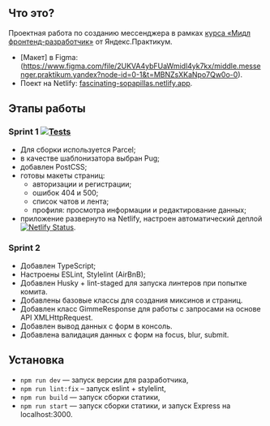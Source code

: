 ## Что это?
Проектная работа по созданию мессенджера в рамках [курса «Мидл фронтенд-разработчик»](https://practicum.yandex.ru/middle-frontend/) от Яндекс.Практикум.
* [Макет] в Figma: (https://www.figma.com/file/2UKVA4ybFUaWmidl4yk7kx/middle.messenger.praktikum.yandex?node-id=0-1&t=MBNZsXKaNpo7Qw0o-0).
* Поект на Netlify: [fascinating-sopapillas.netlify.app](https://fascinating-sopapillas.netlify.app/).

## Этапы работы
### Sprint 1 [![Tests](https://github.com/m-a-bykovsky/middle.messenger.praktikum.yandex/actions/workflows/tests.yml/badge.svg?branch=sprint_1)](https://github.com/m-a-bykovsky/middle.messenger.praktikum.yandex/actions/workflows/tests.yml)
* Для сборки используется Parcel;
* в качестве шаблонизатора выбран Pug;
* добавлен PostCSS;
* готовы макеты страниц:
    * авторизации и регистрации;
    * ошибок 404 и 500;
    * список чатов и лента;
    * профиля: просмотра информации и редактирование данных;
* приложение развернуто на Netlify, настроен автоматический деплой [![Netlify Status](https://api.netlify.com/api/v1/badges/2f644a2d-db60-403a-bffe-90a4b6258e02/deploy-status)](https://app.netlify.com/sites/fascinating-sopapillas/deploys).
### Sprint 2
* Добавлен TypeScript;
* Настроены ESLint, Stylelint (AirBnB);
* Добавлен Husky + lint-staged для запуска линтеров при попытке комита.
* Добавлены базовые классы для создания миксинов и страниц.
* Добавлен класс GimmeResponse для работы с запросами на основе API XMLHttpRequest.
* Добавлен вывод данных с форм в консоль.
* Добавлена валидация данных с форм на focus, blur, submit.

## Установка
* `npm run dev` — запуск версии для разработчика,
* `npm run lint:fix` – запуск eslint + stylelint,
* `npm run build` — запуск сборки статики,
* `npm run start` — запуск сборки статики, и запуск Express на localhost:3000.
